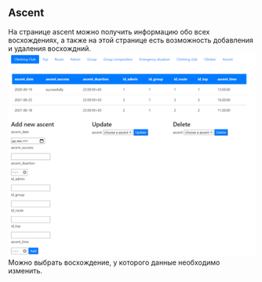 ## Ascent 
 
На странице ascent можно получить информацию обо всех восхождениях, а также на этой странице есть возможность добавления и удаления восхождний.  
![](14.png)
Можно выбрать восхождение, у которого данные необходимо изменить. 
 